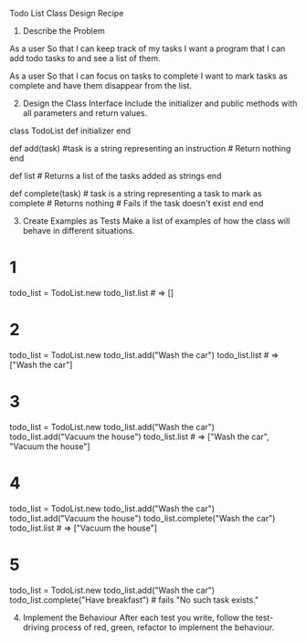 Todo List Class Design Recipe

1. Describe the Problem

As a user
So that I can keep track of my tasks
I want a program that I can add todo tasks to and see a list of them.


As a user
So that I can focus on tasks to complete
I want to mark tasks as complete and have them disappear from the list.


2. Design the Class Interface
Include the initializer and public methods with all parameters and return values.

class TodoList
  def initializer
  end

  def add(task) #task is a string representing an instruction
    # Return nothing
  end

  def list
    # Returns a list of the tasks added as strings
  end

  def complete(task) # task is a string representing a task to mark as complete
    # Returns nothing
    # Fails if the task doesn't exist
  end
end


3. Create Examples as Tests
Make a list of examples of how the class will behave in different situations.

# 1
todo_list = TodoList.new
todo_list.list # => []

# 2
todo_list = TodoList.new
todo_list.add("Wash the car")
todo_list.list # => ["Wash the car"]

# 3
todo_list = TodoList.new
todo_list.add("Wash the car")
todo_list.add("Vacuum the house")
todo_list.list # => ["Wash the car", "Vacuum the house"]

# 4
todo_list = TodoList.new
todo_list.add("Wash the car")
todo_list.add("Vacuum the house")
todo_list.complete("Wash the car")
todo_list.list # => ["Vacuum the house"]

# 5
todo_list = TodoList.new
todo_list.add("Wash the car")
todo_list.complete("Have breakfast") # fails "No such task exists."


4. Implement the Behaviour
After each test you write, follow the test-driving process of red, green, refactor to implement the behaviour.
